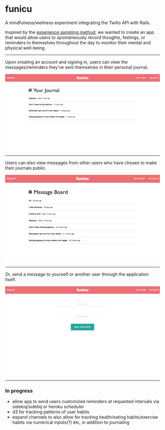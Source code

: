 # funicu

A mindfulness/wellness experiment integrating the Twilio API with Rails. 

Inspired by the [experience sampling method][experience-sampling], we wanted to create an app that would allow users to spontaneously record thoughts, feelings, or reminders to themselves throughout the day to monitor their mental and physical well-being. 

---

Upon creating an account and signing in, users can view the messages/reminders they've sent themselves in their personal journal.

![journal][journal]

---

Users can also view messages from other users who have chosen to make their journals public.

![dash][dash]

---

Or, send a message to yourself or another user through the application itself.

![new][new]

---

### In progress

- allow app to send users customized reminders at requested intervals via sidekiq/sidetiq or heroku scheduler
- d3 for tracking patterns of user habits
- expand channels to also allow for tracking health/eating habits/exercise habits via numerical inputs(?) etc, in addition to journaling

[experience-sampling]: https://en.wikipedia.org/wiki/Experience_sampling_method
[journal]: https://github.com/eating247/funicu/blob/master/screenshots/funicu-journal.png
[dash]: https://github.com/eating247/funicu/blob/master/screenshots/funicu-dash.png
[new]: https://github.com/eating247/funicu/blob/master/screenshots/funicu-new.png